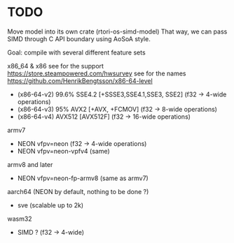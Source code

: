 # TODO

Move model into its own crate (rtori-os-simd-model)
That way, we can pass SIMD through C API boundary using AoSoA style.

Goal: compile with several different feature sets

x86_64 & x86
see for the support <https://store.steampowered.com/hwsurvey>
see for the names <https://github.com/HenrikBengtsson/x86-64-level>

- (x86-64-v2) 99.6% SSE4.2 [+SSSE3,SSE4.1,SSE3, SSE2] (f32 -> 4-wide operations)
- (x86-64-v3) 95% AVX2 [+AVX, +FCMOV] (f32 -> 8-wide operations)
- (x86-64-v4) AVX512 [AVX512F] (f32 -> 16-wide operations)

armv7

- NEON vfpv=neon (f32 -> 4-wide operations)
- NEON vfpv=neon-vpfv4 (same)

armv8 and later

- NEON vfpv=neon-fp-armv8 (same as armv7)

aarch64 (NEON by default, nothing to be done ?)

- sve (scalable up to 2k)

wasm32

- SIMD ? (f32 -> 4-wide)

